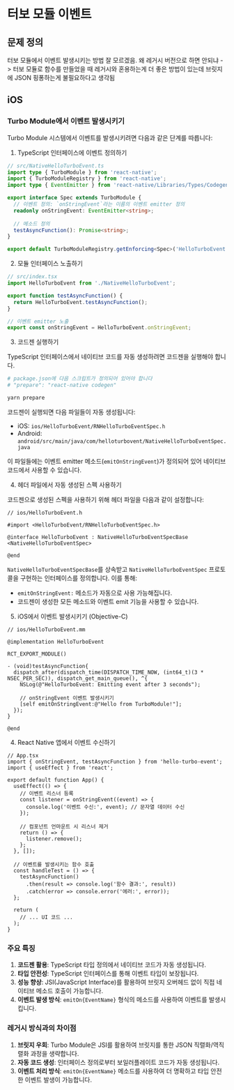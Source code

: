 # 터보 모듈 이벤트

## 문제 정의

터보 모듈에서 이벤트 발생시키는 방법  잘 모르겠음.
왜 레거시 버전으로 하면 안되냐 -> 터보 모듈로 함수를 만들었을 때 레거시와 혼용하는게 더 좋은 방법이 있는데 브릿지에 JSON 핑퐁하는게 불필요하다고 생각됨

## iOS

### Turbo Module에서 이벤트 발생시키기

Turbo Module 시스템에서 이벤트를 발생시키려면 다음과 같은 단계를 따릅니다:

1. TypeScript 인터페이스에 이벤트 정의하기

```typescript
// src/NativeHelloTurboEvent.ts
import type { TurboModule } from 'react-native';
import { TurboModuleRegistry } from 'react-native';
import type { EventEmitter } from 'react-native/Libraries/Types/CodegenTypes';

export interface Spec extends TurboModule {
  // 이벤트 정의: `onStringEvent`라는 이름의 이벤트 emitter 정의
  readonly onStringEvent: EventEmitter<string>;
  
  // 메소드 정의
  testAsyncFunction(): Promise<string>;
}

export default TurboModuleRegistry.getEnforcing<Spec>('HelloTurboEvent');
```

2. 모듈 인터페이스 노출하기

```typescript
// src/index.tsx
import HelloTurboEvent from './NativeHelloTurboEvent';

export function testAsyncFunction() {
  return HelloTurboEvent.testAsyncFunction();
}

// 이벤트 emitter 노출
export const onStringEvent = HelloTurboEvent.onStringEvent;
```

3. 코드젠 실행하기

TypeScript 인터페이스에서 네이티브 코드를 자동 생성하려면 코드젠을 실행해야 합니다.

```bash
# package.json에 다음 스크립트가 정의되어 있어야 합니다
# "prepare": "react-native codegen"

yarn prepare
```

코드젠이 실행되면 다음 파일들이 자동 생성됩니다:
- iOS: `ios/HelloTurboEvent/RNHelloTurboEventSpec.h`
- Android: `android/src/main/java/com/helloturbovent/NativeHelloTurboEventSpec.java`

이 파일들에는 이벤트 emitter 메소드(`emitOnStringEvent`)가 정의되어 있어 네이티브 코드에서 사용할 수 있습니다.

4. 헤더 파일에서 자동 생성된 스펙 사용하기

코드젠으로 생성된 스펙을 사용하기 위해 헤더 파일을 다음과 같이 설정합니다:

```objc
// ios/HelloTurboEvent.h

#import <HelloTurboEvent/RNHelloTurboEventSpec.h>

@interface HelloTurboEvent : NativeHelloTurboEventSpecBase <NativeHelloTurboEventSpec>

@end
```

`NativeHelloTurboEventSpecBase`를 상속받고 `NativeHelloTurboEventSpec` 프로토콜을 구현하는 인터페이스를 정의합니다. 이를 통해:

- `emitOnStringEvent:` 메소드가 자동으로 사용 가능해집니다.
- 코드젠이 생성한 모든 메소드와 이벤트 emit 기능을 사용할 수 있습니다.

5. iOS에서 이벤트 발생시키기 (Objective-C)

```objc
// ios/HelloTurboEvent.mm

@implementation HelloTurboEvent

RCT_EXPORT_MODULE()

- (void)testAsyncFunction{
  dispatch_after(dispatch_time(DISPATCH_TIME_NOW, (int64_t)(3 * NSEC_PER_SEC)), dispatch_get_main_queue(), ^{
    NSLog(@"HelloTurboEvent: Emitting event after 3 seconds");
    
    // onStringEvent 이벤트 발생시키기
    [self emitOnStringEvent:@"Hello from TurboModule!"];
  });
}

@end
```

4. React Native 앱에서 이벤트 수신하기

```tsx
// App.tsx
import { onStringEvent, testAsyncFunction } from 'hello-turbo-event';
import { useEffect } from 'react';

export default function App() {
  useEffect(() => {
    // 이벤트 리스너 등록
    const listener = onStringEvent((event) => {
      console.log('이벤트 수신:', event); // 문자열 데이터 수신
    });

    // 컴포넌트 언마운트 시 리스너 제거
    return () => {
      listener.remove();
    };
  }, []);
  
  // 이벤트를 발생시키는 함수 호출
  const handleTest = () => {
    testAsyncFunction()
      .then(result => console.log('함수 결과:', result))
      .catch(error => console.error('에러:', error));
  };

  return (
    // ... UI 코드 ...
  );
}
```

### 주요 특징

1. **코드젠 활용**: TypeScript 타입 정의에서 네이티브 코드가 자동 생성됩니다.
2. **타입 안전성**: TypeScript 인터페이스를 통해 이벤트 타입이 보장됩니다.
3. **성능 향상**: JSI(JavaScript Interface)를 활용하여 브릿지 오버헤드 없이 직접 네이티브 메소드 호출이 가능합니다.
4. **이벤트 발생 방식**: `emitOn{EventName}` 형식의 메소드를 사용하여 이벤트를 발생시킵니다.

### 레거시 방식과의 차이점

1. **브릿지 우회**: Turbo Module은 JSI를 활용하여 브릿지를 통한 JSON 직렬화/역직렬화 과정을 생략합니다.
2. **자동 코드 생성**: 인터페이스 정의로부터 보일러플레이트 코드가 자동 생성됩니다.
3. **이벤트 처리 방식**: `emitOn{EventName}` 메소드를 사용하여 더 명확하고 타입 안전한 이벤트 발생이 가능합니다.

